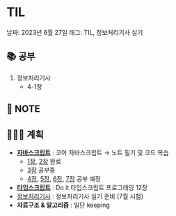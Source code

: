 # TIL

날짜: 2023년 6월 27일
태그: TIL, 정보처리기사 실기

## 📚 공부

1. 정보처리기사
    - 4-1장

## 📝 **NOTE**

## 👩🏻‍💻 계획

- **[자바스크립트](https://www.notion.so/Study-5ec41f9c011e4cec8becd44d37652964?pvs=21)**  : 코어 자바스크립트 → 노트 필기 및 코드 복습
    - [1장](https://www.notion.so/1-43b83db63e25494cb6540778ee9d1506?pvs=21), [2장](https://www.notion.so/2-811580b944f94fbd8f5ae87159a721ba?pvs=21)  완료
    - [3장](https://www.notion.so/3-this-133d4d8108bd41dbad73295102c4b04c?pvs=21) 공부중
    - [4장](https://www.notion.so/4-fe23c454db8d4ab191d24aa183e32e57?pvs=21), [5장](https://www.notion.so/5-1dadcc29186a45f098dca56612f43f53?pvs=21), [6장](https://www.notion.so/6-701d8468d4c243f28042f4572cfe53ae?pvs=21), [7장](https://www.notion.so/7-57aa71cb0640422981da5708a034e9bd?pvs=21) 공부 예정
- **[타입스크립트](https://www.notion.so/Study-5ec41f9c011e4cec8becd44d37652964?pvs=21)**  : Do it 타입스크립트 프로그래밍 12장
- [정보처리기사](https://www.notion.so/a2b699b61d374e028dc1653150419915?pvs=21) : 정보처리기사 실기 준비 (7월 시험)
- **자료구조 & 알고리즘** : 일단 keeping